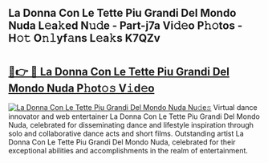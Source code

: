 ## La Donna Con Le Tette Piu Grandi Del Mondo Nuda L𝚎a𝚔ed N𝚞𝚍e - Part-j7a Vi𝚍𝚎o P𝚑𝚘tos - H𝚘𝚝 O𝚗𝚕yf𝚊ns L𝚎a𝚔s K7QZv

# <h2><a href="http://kfare5.oniu.top/?m=La+Donna+Con+Le+Tette+Piu+Grandi+Del+Mondo+Nuda">🔗👉 🔴 La Donna Con Le Tette Piu Grandi Del Mondo Nuda P𝚑ot𝚘𝚜 V𝚒d𝚎o</a></h2>

[![La Donna Con Le Tette Piu Grandi Del Mondo Nuda Nu𝚍e𝚜](https://i.imgur.com/0qMVB7G.gif)](http://kfare5.oniu.top/?m=La+Donna+Con+Le+Tette+Piu+Grandi+Del+Mondo+Nuda)
Virtual dance innovator and web entertainer La Donna Con Le Tette Piu Grandi Del Mondo Nuda, celebrated for disseminating dance and lifestyle inspiration through solo and collaborative dance acts and short films. Outstanding artist La Donna Con Le Tette Piu Grandi Del Mondo Nuda, celebrated for their exceptional abilities and accomplishments in the realm of entertainment.  
